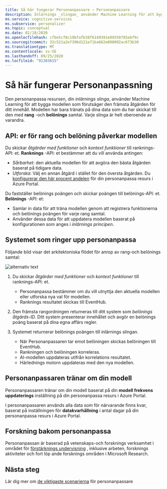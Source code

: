 ```yaml
---
title: Så här fungerar Personanpassare – Personanpassare
description: Inlärnings _slingan_ använder Machine Learning för att bygga modellen som förutsäger den främsta åtgärden för ditt innehåll. Modellen har bara tränats på dina data som du har skickat till den med rang-och belönings samtal.
ms.service: cognitive-services
ms.subservice: personalizer
ms.topic: conceptual
ms.date: 02/18/2020
ms.openlocfilehash: cfbe5cf8c19bfafb38f6149391e09350785ebf9c
ms.sourcegitcommit: 32c521a2ef396d121e71ba682e098092ac673b30
ms.translationtype: MT
ms.contentlocale: sv-SE
ms.lasthandoff: 09/25/2020
ms.locfileid: "91303615"
---
```

# <a name="how-personalizer-works"></a>Så här fungerar Personanpassning

Den personanpassa resursen, din _inlärnings slinga_, använder Machine Learning för att bygga modellen som förutsäger den främsta åtgärden för ditt innehåll. Modellen har bara tränats på dina data som du har skickat till den med **rang** -och **belönings** samtal. Varje slinga är helt oberoende av varandra.

## <a name="rank-and-reward-apis-impact-the-model"></a>API: er för rang och belöning påverkar modellen

Du skickar _åtgärder med funktioner_ och _kontext funktioner_ till ranknings-API: et. **Ranknings** -API: et bestämmer att du vill använda antingen:

* _Sårbarhet_: den aktuella modellen för att avgöra den bästa åtgärden baserat på tidigare data.
* _Utforska_: Välj en annan åtgärd i stället för den översta åtgärden. Du [konfigurerar den här procent andelen](how-to-settings.md#configure-exploration-to-allow-the-learning-loop-to-adapt) för din personanpassa resurs i Azure Portal.

Du fastställer belönings poängen och skickar poängen till belönings-API: et. **Belönings** -API: et:

* Samlar in data för att träna modellen genom att registrera funktionerna och belönings poängen för varje rang samtal.
* Använder dessa data för att uppdatera modellen baserat på konfigurationen som anges i _inlärnings principen_.

## <a name="your-system-calling-personalizer"></a>Systemet som ringer upp personanpassa

Följande bild visar det arkitektoniska flödet för anrop av rang-och belönings samtal:

![alternativ text](./media/how-personalizer-works/personalization-how-it-works.png "Så här fungerar anpassning")

1. Du skickar _åtgärder med funktioner_ och _kontext funktioner_ till ranknings-API: et.

    * Personanpassa bestämmer om du vill utnyttja den aktuella modellen eller utforska nya val för modellen.
    * Ranknings resultatet skickas till EventHub.
1. Den främsta rangordningen returneras till ditt system som _belönings åtgärds-ID_.
    Ditt system presenterar innehållet och avgör en belönings poäng baserat på dina egna affärs regler.
1. Systemet returnerar belönings poängen till inlärnings slingan.
    * När Personanpassaren tar emot belöningen skickas belöningen till EventHub.
    * Rankningen och belöningen korreleras.
    * AI-modellen uppdateras utifrån korrelations resultatet.
    * Härlednings motorn uppdateras med den nya modellen.

## <a name="personalizer-retrains-your-model"></a>Personanpassaren tränar om din modell

Personanpassaren tränar om din modell baserat på din **modell frekvens uppdaterings** inställning på din personanpassa resurs i Azure Portal.

I personanpassaren används alla data som för närvarande finns kvar, baserat på inställningen för **datakvarhållning** i antal dagar på din personanpassa resurs i Azure Portal.

## <a name="research-behind-personalizer"></a>Forskning bakom personanpassa

Personanpassan är baserad på vetenskaps-och forsknings verksamhet i området för [förstärknings undervisning](concepts-reinforcement-learning.md) , inklusive arbeten, forsknings aktiviteter och fort löp ande forsknings områden i Microsoft Research.

## <a name="next-steps"></a>Nästa steg

Lär dig mer om [de viktigaste scenarierna](where-can-you-use-personalizer.md) för personanpassare